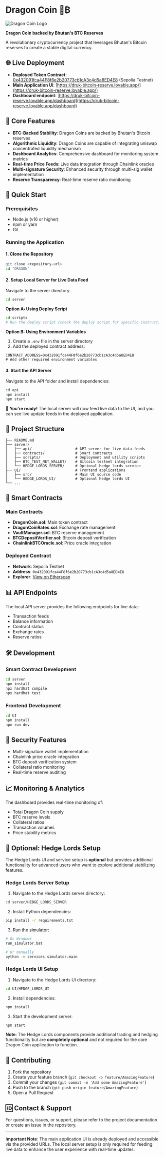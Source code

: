 # Dragon Coin 🐉₿

![Dragon Coin Logo](./assets/dragon-coin-logo.png)

**Dragon Coin backed by Bhutan's BTC Reserves**

A revolutionary cryptocurrency project that leverages Bhutan's Bitcoin reserves to create a stable digital currency.

## 🌐 Live Deployment
- **Deployed Token Contract**: [0x432091fca44F8f6e2b20773cb1cA3c4d5a8ED4E8](https://sepolia.etherscan.io/token/0x432091fca44F8f6e2b20773cb1cA3c4d5a8ED4E8) (Sepolia Testnet)
- **Main Application UI**: [https://druk-bitcoin-reserve.lovable.app/](https://druk-bitcoin-reserve.lovable.app/)
- **Dashboard endpoint**: [https://druk-bitcoin-reserve.lovable.app/dashboard](https://druk-bitcoin-reserve.lovable.app/dashboard)

## 🎯 Core Features

- **BTC-Backed Stability**: Dragon Coins are backed by Bhutan's Bitcoin reserves
- **Algorithmic Liquidity**: Dragon Coins are capable of integrating uniswap concentrated liquidity mechanism
- **Dashboard Analytics**: Comprehensive dashboard for monitoring system metrics
- **Real-time Price Feeds**: Live data integration through Chainlink oracles
- **Multi-signature Security**: Enhanced security through multi-sig wallet implementation
- **Reserve Transparency**: Real-time reserve ratio monitoring



## 🚀 Quick Start

### Prerequisites
- Node.js (v16 or higher)
- npm or yarn
- Git

### Running the Application

#### 1. Clone the Repository
```bash
git clone <repository-url>
cd "DRAGON"
```

#### 2. Setup Local Server for Live Data Feed

Navigate to the server directory:
```bash
cd server
```

**Option A: Using Deploy Script**
```bash
cd scripts
# Run the deploy script (check the deploy script for specific instructions)
```

**Option B: Using Environment Variables**
1. Create a `.env` file in the server directory
2. Add the deployed contract address:
```env
CONTRACT_ADDRESS=0x432091fca44F8f6e2b20773cb1cA3c4d5a8ED4E8
# Add other required environment variables
```

#### 3. Start the API Server

Navigate to the API folder and install dependencies:
```bash
cd api
npm install
npm start
```

🎉 **You're ready!** The local server will now feed live data to the UI, and you can see live update feeds in the deployed application.

## 📁 Project Structure

```
├── README.md
├── server/
│   ├── api/                    # API server for live data feeds
│   ├── contracts/              # Smart contracts
│   ├── scripts/                # Deployment and utility scripts
│   ├── BTC_TEST_NET_WALLET/    # Bitcoin testnet integration
│   └── HEDGE_LORDS_SERVER/     # Optional hedge lords service
├── UI/                         # Frontend applications
│   ├── src/                    # Main UI source code
│   └── HEDGE_LORDS_UI/         # Optional hedge lords UI
└── ...
```

## 🔧 Smart Contracts

### Main Contracts
- **DragonCoin.sol**: Main token contract
- **DragonCoinRates.sol**: Exchange rate management
- **VaultManager.sol**: BTC reserve management
- **BTCDepositVerifier.sol**: Bitcoin deposit verification
- **ChainlinkBTCOracle.sol**: Price oracle integration

### Deployed Contract
- **Network**: Sepolia Testnet
- **Address**: `0x432091fca44F8f6e2b20773cb1cA3c4d5a8ED4E8`
- **Explorer**: [View on Etherscan](https://sepolia.etherscan.io/token/0x432091fca44F8f6e2b20773cb1cA3c4d5a8ED4E8)

## 📊 API Endpoints

The local API server provides the following endpoints for live data:
- Transaction feeds
- Balance information
- Contract status
- Exchange rates
- Reserve ratios

## 🛠️ Development

### Smart Contract Development
```bash
cd server
npm install
npx hardhat compile
npx hardhat test
```

### Frontend Development
```bash
cd UI
npm install
npm run dev
```

## 🔐 Security Features

- Multi-signature wallet implementation
- Chainlink price oracle integration
- BTC deposit verification system
- Collateral ratio monitoring
- Real-time reserve auditing

## 📈 Monitoring & Analytics

The dashboard provides real-time monitoring of:
- Total Dragon Coin supply
- BTC reserve levels
- Collateral ratios
- Transaction volumes
- Price stability metrics


## 🔧 Optional: Hedge Lords Setup

The Hedge Lords UI and service setup is **optional** but provides additional functionality for advanced users who want to explore additional stabilizing features.

### Hedge Lords Server Setup

1. Navigate to the Hedge Lords server directory:
```bash
cd server/HEDGE_LORDS_SERVER
```

2. Install Python dependencies:
```bash
pip install -r requirements.txt
```

3. Run the simulator:
```bash
# On Windows
run_simulator.bat

# Or manually
python -m services.simulator.main
```

### Hedge Lords UI Setup

1. Navigate to the Hedge Lords UI directory:
```bash
cd UI/HEDGE_LORDS_UI
```

2. Install dependencies:
```bash
npm install
```

3. Start the development server:
```bash
npm start
```

**Note**: The Hedge Lords components provide additional trading and hedging functionality but are **completely optional** and not required for the core Dragon Coin application to function.

## 🤝 Contributing

1. Fork the repository
2. Create your feature branch (`git checkout -b feature/AmazingFeature`)
3. Commit your changes (`git commit -m 'Add some AmazingFeature'`)
4. Push to the branch (`git push origin feature/AmazingFeature`)
5. Open a Pull Request


## 🆔 Contact & Support

For questions, issues, or support, please refer to the project documentation or create an issue in the repository.

---

**Important Note**: The main application UI is already deployed and accessible via the provided URLs. The local server setup is only required for feeding live data to enhance the user experience with real-time updates.